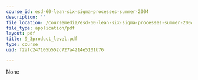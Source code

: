 ```yaml
---
course_id: esd-60-lean-six-sigma-processes-summer-2004
description: ''
file_location: /coursemedia/esd-60-lean-six-sigma-processes-summer-2004/f2afc247105b552c727a4214e5101b76_9_3product_level.pdf
file_type: application/pdf
layout: pdf
title: 9_3product_level.pdf
type: course
uid: f2afc247105b552c727a4214e5101b76

---
```

None